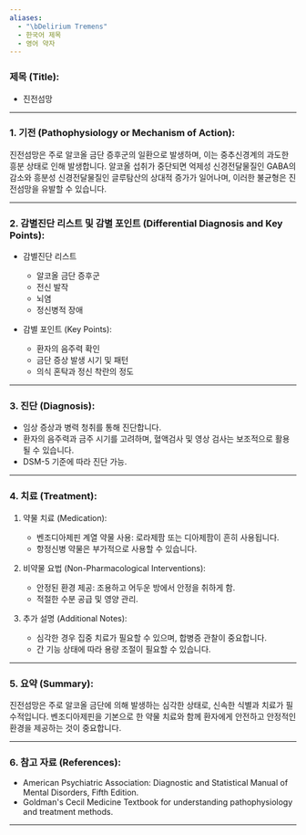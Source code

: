 ```yaml
---
aliases:
  - "\bDelirium Tremens"
  - 한국어 제목
  - 영어 약자
---
```



### 제목 (Title):
- 진전섬망

---

### 1. 기전 (Pathophysiology or Mechanism of Action):

진전섬망은 주로 알코올 금단 증후군의 일환으로 발생하며, 이는 중추신경계의 과도한 흥분 상태로 인해 발생합니다. 알코올 섭취가 중단되면 억제성 신경전달물질인 GABA의 감소와 흥분성 신경전달물질인 글루탐산의 상대적 증가가 일어나며, 이러한 불균형은 진전섬망을 유발할 수 있습니다.

---

### 2. 감별진단 리스트 및 감별 포인트 (Differential Diagnosis and Key Points):

- 감별진단 리스트
  - 알코올 금단 증후군
  - 전신 발작
  - 뇌염
  - 정신병적 장애

- 감별 포인트 (Key Points): 
  - 환자의 음주력 확인
  - 금단 증상 발생 시기 및 패턴
  - 의식 혼탁과 정신 착란의 정도

---

### 3. 진단 (Diagnosis):

- 임상 증상과 병력 청취를 통해 진단합니다.
- 환자의 음주력과 금주 시기를 고려하며, 혈액검사 및 영상 검사는 보조적으로 활용될 수 있습니다.
- DSM-5 기준에 따라 진단 가능.

---

### 4. 치료 (Treatment):

1. 약물 치료 (Medication):
    - 벤조디아제핀 계열 약물 사용: 로라제팜 또는 디아제팜이 흔히 사용됩니다.
    - 항정신병 약물은 부가적으로 사용할 수 있습니다.

2. 비약물 요법 (Non-Pharmacological Interventions):
    - 안정된 환경 제공: 조용하고 어두운 방에서 안정을 취하게 함.
    - 적절한 수분 공급 및 영양 관리.

3. 추가 설명 (Additional Notes):
    - 심각한 경우 집중 치료가 필요할 수 있으며, 합병증 관찰이 중요합니다.
    - 간 기능 상태에 따라 용량 조절이 필요할 수 있습니다.

---

### 5. 요약 (Summary):

진전섬망은 주로 알코올 금단에 의해 발생하는 심각한 상태로, 신속한 식별과 치료가 필수적입니다. 벤조디아제핀을 기본으로 한 약물 치료와 함께 환자에게 안전하고 안정적인 환경을 제공하는 것이 중요합니다.

---

### 6. 참고 자료 (References):

- American Psychiatric Association: Diagnostic and Statistical Manual of Mental Disorders, Fifth Edition.
- Goldman's Cecil Medicine Textbook for understanding pathophysiology and treatment methods.

---